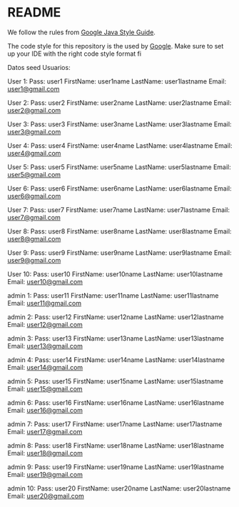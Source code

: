 # README

We follow the rules
from [Google Java Style Guide](https://google.github.io/styleguide/javaguide.html).

The code style for this repository is the used by [Google](https://github.com/google/styleguide).
Make sure to set up your IDE with the right code style format fi


Datos seed Usuarios:

User 1:
Pass: user1
FirstName: user1name
LastName: user1lastname
Email: user1@gmail.com

User 2:
Pass: user2
FirstName: user2name
LastName: user2lastname
Email: user2@gmail.com

User 3:
Pass: user3
FirstName: user3name
LastName: user3lastname
Email: user3@gmail.com

User 4:
Pass: user4
FirstName: user4name
LastName: user4lastname
Email: user4@gmail.com

User 5:
Pass: user5
FirstName: user5name
LastName: user5lastname
Email: user5@gmail.com

User 6:
Pass: user6
FirstName: user6name
LastName: user6lastname
Email: user6@gmail.com

User 7:
Pass: user7
FirstName: user7name
LastName: user7lastname
Email: user7@gmail.com

User 8:
Pass: user8
FirstName: user8name
LastName: user8lastname
Email: user8@gmail.com

User 9:
Pass: user9
FirstName: user9name
LastName: user9lastname
Email: user9@gmail.com

User 10:
Pass: user10
FirstName: user10name
LastName: user10lastname
Email: user10@gmail.com

admin 1:
Pass: user11
FirstName: user11name
LastName: user11lastname
Email: user11@gmail.com

admin 2:
Pass: user12
FirstName: user12name
LastName: user12lastname
Email: user12@gmail.com

admin 3:
Pass: user13
FirstName: user13name
LastName: user13lastname
Email: user13@gmail.com

admin 4:
Pass: user14
FirstName: user14name
LastName: user14lastname
Email: user14@gmail.com

admin 5:
Pass: user15
FirstName: user15name
LastName: user15lastname
Email: user15@gmail.com

admin 6:
Pass: user16
FirstName: user16name
LastName: user16lastname
Email: user16@gmail.com

admin 7:
Pass: user17
FirstName: user17name
LastName: user17lastname
Email: user17@gmail.com

admin 8:
Pass: user18
FirstName: user18name
LastName: user18lastname
Email: user18@gmail.com

admin 9:
Pass: user19
FirstName: user19name
LastName: user19lastname
Email: user19@gmail.com

admin 10:
Pass: user20
FirstName: user20name
LastName: user20lastname
Email: user20@gmail.com

